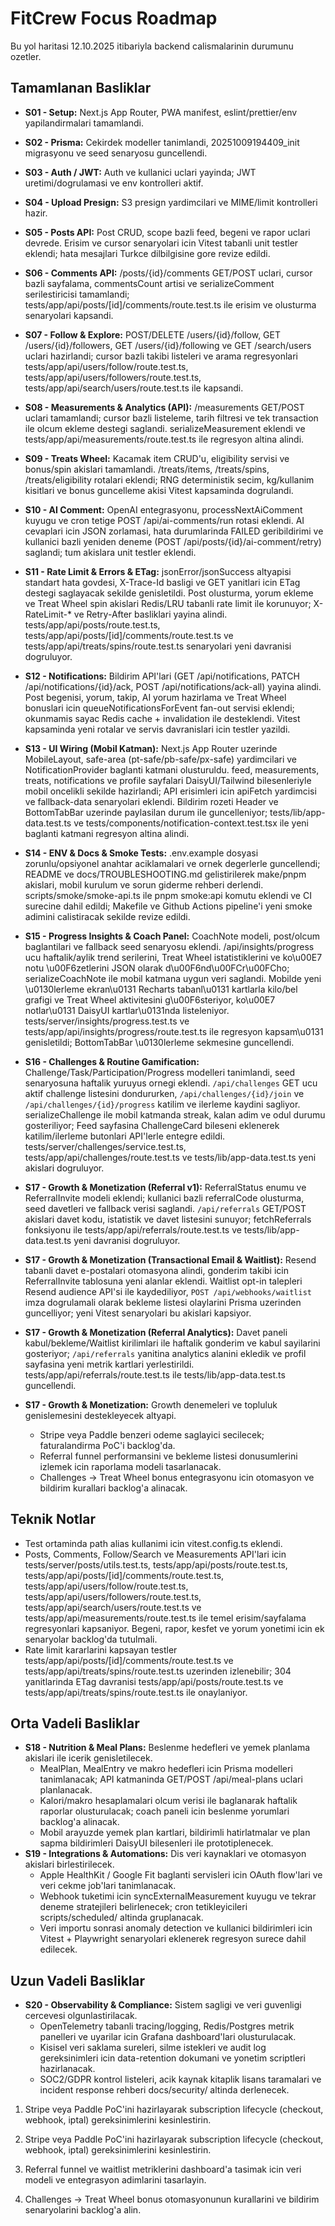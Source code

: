# FitCrew Focus Roadmap

Bu yol haritasi 12.10.2025 itibariyla backend calismalarinin durumunu ozetler.

## Tamamlanan Basliklar

- **S01 - Setup:** Next.js App Router, PWA manifest, eslint/prettier/env yapilandirmalari tamamlandi.
- **S02 - Prisma:** Cekirdek modeller tanimlandi, 20251009194409_init migrasyonu ve seed senaryosu guncellendi.
- **S03 - Auth / JWT:** Auth ve kullanici uclari yayinda; JWT uretimi/dogrulamasi ve env kontrolleri aktif.
- **S04 - Upload Presign:** S3 presign yardimcilari ve MIME/limit kontrolleri hazir.
- **S05 - Posts API:** Post CRUD, scope bazli feed, begeni ve rapor uclari devrede. Erisim ve cursor senaryolari icin Vitest tabanli unit testler eklendi; hata mesajlari Turkce dilbilgisine gore revize edildi.
- **S06 - Comments API:** /posts/{id}/comments GET/POST uclari, cursor bazli sayfalama, commentsCount artisi ve serializeComment serilestiricisi tamamlandi; tests/app/api/posts/[id]/comments/route.test.ts ile erisim ve olusturma senaryolari kapsandi.
- **S07 - Follow & Explore:** POST/DELETE /users/{id}/follow, GET /users/{id}/followers, GET /users/{id}/following ve GET /search/users uclari hazirlandi; cursor bazli takibi listeleri ve arama regresyonlari tests/app/api/users/follow/route.test.ts, tests/app/api/users/followers/route.test.ts, tests/app/api/search/users/route.test.ts ile kapsandi.
- **S08 - Measurements & Analytics (API):** /measurements GET/POST uclari tamamlandi; cursor bazli listeleme, tarih filtresi ve tek transaction ile olcum ekleme destegi saglandi. serializeMeasurement eklendi ve tests/app/api/measurements/route.test.ts ile regresyon altina alindi.
- **S09 - Treats Wheel:** Kacamak item CRUD'u, eligibility servisi ve bonus/spin akislari tamamlandi. /treats/items, /treats/spins, /treats/eligibility rotalari eklendi; RNG deterministik secim, kg/kullanim kisitlari ve bonus guncelleme akisi Vitest kapsaminda dogrulandi.
- **S10 - AI Comment:** OpenAI entegrasyonu, processNextAiComment kuyugu ve cron tetige POST /api/ai-comments/run rotasi eklendi. AI cevaplari icin JSON zorlamasi, hata durumlarinda FAILED geribildirimi ve kullanici bazli yeniden deneme (POST /api/posts/{id}/ai-comment/retry) saglandi; tum akislara unit testler eklendi.
- **S11 - Rate Limit & Errors & ETag:** jsonError/jsonSuccess altyapisi standart hata govdesi, X-Trace-Id basligi ve GET yanitlari icin ETag destegi saglayacak sekilde genisletildi. Post olusturma, yorum ekleme ve Treat Wheel spin akislari Redis/LRU tabanli rate limit ile korunuyor; X-RateLimit-* ve Retry-After basliklari yayina alindi. tests/app/api/posts/route.test.ts, tests/app/api/posts/[id]/comments/route.test.ts ve tests/app/api/treats/spins/route.test.ts senaryolari yeni davranisi dogruluyor.
- **S12 - Notifications:** Bildirim API'lari (GET /api/notifications, PATCH /api/notifications/{id}/ack, POST /api/notifications/ack-all) yayina alindi. Post begenisi, yorum, takip, AI yorum hazirlama ve Treat Wheel bonuslari icin queueNotificationsForEvent fan-out servisi eklendi; okunmamis sayac Redis cache + invalidation ile desteklendi. Vitest kapsaminda yeni rotalar ve servis davranislari icin testler yazildi.
- **S13 - UI Wiring (Mobil Katman):** Next.js App Router uzerinde MobileLayout, safe-area (pt-safe/pb-safe/px-safe) yardimcilari ve NotificationProvider baglanti katmani olusturuldu. feed, measurements, treats, notifications ve profile sayfalari DaisyUI/Tailwind bilesenleriyle mobil oncelikli sekilde hazirlandi; API erisimleri icin apiFetch yardimcisi ve fallback-data senaryolari eklendi. Bildirim rozeti Header ve BottomTabBar uzerinde paylasilan durum ile guncelleniyor; tests/lib/app-data.test.ts ve tests/components/notification-context.test.tsx ile yeni baglanti katmani regresyon altina alindi.
- **S14 - ENV & Docs & Smoke Tests:** .env.example dosyasi zorunlu/opsiyonel anahtar aciklamalari ve ornek degerlerle guncellendi; README ve docs/TROUBLESHOOTING.md gelistirilerek make/pnpm akislari, mobil kurulum ve sorun giderme rehberi derlendi. scripts/smoke/smoke-api.ts ile pnpm smoke:api komutu eklendi ve CI surecine dahil edildi; Makefile ve Github Actions pipeline'i yeni smoke adimini calistiracak sekilde revize edildi.
- **S15 - Progress Insights & Coach Panel:** CoachNote modeli, post/olcum baglantilari ve fallback seed senaryosu eklendi. /api/insights/progress ucu haftalik/aylik trend serilerini, Treat Wheel istatistiklerini ve ko\u00E7 notu \u00F6zetlerini JSON olarak d\u00F6nd\u00FCr\u00FCho; serializeCoachNote ile mobil katmana uygun veri saglandi. Mobilde yeni \u0130lerleme ekran\u0131 Recharts tabanl\u0131 kartlarla kilo/bel grafigi ve Treat Wheel aktivitesini g\u00F6steriyor, ko\u00E7 notlar\u0131 DaisyUI kartlar\u0131nda listeleniyor. tests/server/insights/progress.test.ts ve tests/app/api/insights/progress/route.test.ts ile regresyon kapsam\u0131 genisletildi; BottomTabBar \u0130lerleme sekmesine guncellendi.
- **S16 - Challenges & Routine Gamification:** Challenge/Task/Participation/Progress modelleri tanimlandi, seed senaryosuna haftalik yuruyus ornegi eklendi. `/api/challenges` GET ucu aktif challenge listesini dondururken, `/api/challenges/{id}/join` ve `/api/challenges/{id}/progress` katilim ve ilerleme kaydini sagliyor. serializeChallenge ile mobil katmanda streak, kalan adim ve odul durumu gosteriliyor; Feed sayfasina ChallengeCard bileseni eklenerek katilim/ilerleme butonlari API'lerle entegre edildi. tests/server/challenges/service.test.ts, tests/app/api/challenges/route.test.ts ve tests/lib/app-data.test.ts yeni akislari dogruluyor.
- **S17 - Growth & Monetization (Referral v1):** ReferralStatus enumu ve ReferralInvite modeli eklendi; kullanici bazli referralCode olusturma, seed davetleri ve fallback verisi saglandi. `/api/referrals` GET/POST akislari davet kodu, istatistik ve davet listesini sunuyor; fetchReferrals fonksiyonu ile tests/app/api/referrals/route.test.ts ve tests/lib/app-data.test.ts yeni davranisi dogruluyor.
- **S17 - Growth & Monetization (Transactional Email & Waitlist):** Resend tabanli davet e-postalari otomasyona alindi, gonderim takibi icin ReferralInvite tablosuna yeni alanlar eklendi. Waitlist opt-in talepleri Resend audience API'si ile kaydediliyor, `POST /api/webhooks/waitlist` imza dogrulamali olarak bekleme listesi olaylarini Prisma uzerinden guncelliyor; yeni Vitest senaryolari bu akislari kapsiyor.
- **S17 - Growth & Monetization (Referral Analytics):** Davet paneli kabul/bekleme/Waitlist kirilimlari ile haftalik gonderim ve kabul sayilarini gosteriyor;  `/api/referrals` yanitina analytics alanini ekledik ve profil sayfasina yeni metrik kartlari yerlestirildi. tests/app/api/referrals/route.test.ts ile tests/lib/app-data.test.ts guncellendi. 

- **S17 - Growth & Monetization:** Growth denemeleri ve topluluk genislemesini destekleyecek altyapi.
  - Stripe veya Paddle benzeri odeme saglayici secilecek; faturalandirma PoC'i backlog'da.
  - Referral funnel performansini ve bekleme listesi donusumlerini izlemek icin raporlama modeli tasarlanacak.
  - Challenges -> Treat Wheel bonus entegrasyonu icin otomasyon ve bildirim kurallari backlog'a alinacak.
## Teknik Notlar

- Test ortaminda path alias kullanimi icin vitest.config.ts eklendi.
- Posts, Comments, Follow/Search ve Measurements API'lari icin tests/server/posts/utils.test.ts, tests/app/api/posts/route.test.ts, tests/app/api/posts/[id]/comments/route.test.ts, tests/app/api/users/follow/route.test.ts, tests/app/api/users/followers/route.test.ts, tests/app/api/search/users/route.test.ts ve tests/app/api/measurements/route.test.ts ile temel erisim/sayfalama regresyonlari kapsaniyor. Begeni, rapor, kesfet ve yorum yonetimi icin ek senaryolar backlog'da tutulmali.
- Rate limit kararlarini kapsayan testler tests/app/api/posts/[id]/comments/route.test.ts ve tests/app/api/treats/spins/route.test.ts uzerinden izlenebilir; 304 yanitlarinda ETag davranisi tests/app/api/posts/route.test.ts ve tests/app/api/treats/spins/route.test.ts ile onaylaniyor.

## Orta Vadeli Basliklar

- **S18 - Nutrition & Meal Plans:** Beslenme hedefleri ve yemek planlama akislari ile icerik genisletilecek.
  - MealPlan, MealEntry ve makro hedefleri icin Prisma modelleri tanimlanacak; API katmaninda GET/POST /api/meal-plans uclari planlanacak.
  - Kalori/makro hesaplamalari olcum verisi ile baglanarak haftalik raporlar olusturulacak; coach paneli icin beslenme yorumlari backlog'a alinacak.
  - Mobil arayuzde yemek plan kartlari, bildirimli hatirlatmalar ve plan sapma bildirimleri DaisyUI bilesenleri ile prototiplenecek.
- **S19 - Integrations & Automations:** Dis veri kaynaklari ve otomasyon akislari birlestirilecek.
  - Apple HealthKit / Google Fit baglanti servisleri icin OAuth flow'lari ve veri cekme job'lari tanimlanacak.
  - Webhook tuketimi icin syncExternalMeasurement kuyugu ve tekrar deneme stratejileri belirlenecek; cron tetikleyicileri scripts/scheduled/ altinda gruplanacak.
  - Veri importu sonrasi anomaly detection ve kullanici bildirimleri icin Vitest + Playwright senaryolari eklenerek regresyon surece dahil edilecek.

## Uzun Vadeli Basliklar

- **S20 - Observability & Compliance:** Sistem sagligi ve veri guvenligi cercevesi olgunlastirilacak.
  - OpenTelemetry tabanli tracing/logging, Redis/Postgres metrik panelleri ve uyarilar icin Grafana dashboard'lari olusturulacak.
  - Kisisel veri saklama sureleri, silme istekleri ve audit log gereksinimleri icin data-retention dokumani ve yonetim scriptleri hazirlanacak.
  - SOC2/GDPR kontrol listeleri, acik kaynak kitaplik lisans taramalari ve incident response rehberi docs/security/ altinda derlenecek.
1. Stripe veya Paddle PoC'ini hazirlayarak subscription lifecycle (checkout, webhook, iptal) gereksinimlerini kesinlestirin.

1. Stripe veya Paddle PoC'ini hazirlayarak subscription lifecycle (checkout, webhook, iptal) gereksinimlerini kesinlestirin.
2. Referral funnel ve waitlist metriklerini dashboard'a tasimak icin veri modeli ve entegrasyon adimlarini tasarlayin.
3. Challenges -> Treat Wheel bonus otomasyonunun kurallarini ve bildirim senaryolarini backlog'a alin.







